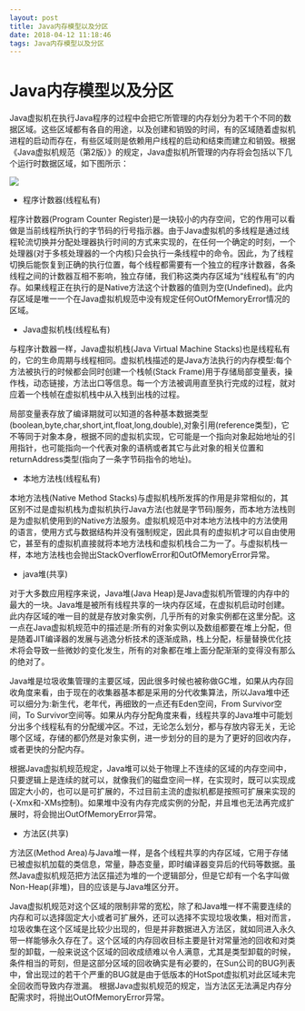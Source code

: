 ```yaml
---
layout: post
title: Java内存模型以及分区
date: 2018-04-12 11:18:46
tags: Java内存模型以及分区
---
```




# Java内存模型以及分区

Java虚拟机在执行Java程序的过程中会把它所管理的内存划分为若干个不同的数据区域。这些区域都有各自的用途，以及创建和销毁的时间，有的区域随着虚拟机进程的启动而存在，有些区域则是依赖用户线程的启动和结束而建立和销毁。根据《Java虚拟机规范（第2版）》的规定，Java虚拟机所管理的内存将会包括以下几个运行时数据区域，如下图所示：

![](https://ws2.sinaimg.cn/large/006tNc79ly1fq9qgaas4cj30kp0fm41e.jpg)

- 程序计数器(线程私有)

程序计数器(Program Counter Register)是一块较小的内存空间，它的作用可以看做是当前线程所执行的字节码的行号指示器。由于Java虚拟机的多线程是通过线程轮流切换并分配处理器执行时间的方式来实现的，在任何一个确定的时刻，一个处理器(对于多核处理器的一个内核)只会执行一条线程中的命令。因此，为了线程切换后能恢复到正确的执行位置，每个线程都需要有一个独立的程序计数器，各条线程之间的计数器互相不影响，独立存储，我们称这类内存区域为“线程私有”的内存。如果线程正在执行的是Native方法这个计数器的值则为空(Undefined)。此内存区域是唯一一个在Java虚拟机规范中没有规定任何OutOfMemoryError情况的区域。

- Java虚拟机栈(线程私有)

与程序计数器一样，Java虚拟机栈(Java Virtual Machine Stacks)也是线程私有的，它的生命周期与线程相同。虚拟机栈描述的是Java方法执行的内存模型:每个方法被执行的时候都会同时创建一个栈帧(Stack Frame)用于存储局部变量表，操作栈，动态链接，方法出口等信息。每一个方法被调用直至执行完成的过程，就对应着一个栈帧在虚拟机栈中从入栈到出栈的过程。

局部变量表存放了编译期就可以知道的各种基本数据类型(boolean,byte,char,short,int,float,long,double),对象引用(reference类型)，它不等同于对象本身，根据不同的虚拟机实现，它可能是一个指向对象起始地址的引用指针，也可能指向一个代表对象的语柄或者其它与此对象的相关位置和returnAddress类型(指向了一条字节码指令的地址)。

- 本地方法栈(线程私有)

本地方法栈(Native Method Stacks)与虚拟机栈所发挥的作用是非常相似的，其区别不过是虚拟机栈为虚拟机执行Java方法(也就是字节码)服务，而本地方法栈则是为虚拟机使用到的Native方法服务。虚拟机规范中对本地方法栈中的方法使用的语言，使用方式与数据结构并没有强制规定，因此具有的虚拟机才可以自由使用它，甚至有的虚拟机直接就将本地方法栈和虚拟机栈合二为一了。与虚拟机栈一样，本地方法栈也会抛出StackOverflowError和OutOfMemoryError异常。

- java堆(共享)

对于大多数应用程序来说，Java堆(Java Heap)是Java虚拟机所管理的内存中的最大的一块。Java堆是被所有线程共享的一块内存区域，在虚拟机启动时创建。此内存区域的唯一目的就是存放对象实例，几乎所有的对象实例都在这里分配。这一点在Java虚拟机规范中的描述是:所有的对象实例以及数组都要在堆上分配，但是随着JIT编译器的发展与逃逸分析技术的逐渐成熟，栈上分配，标量替换优化技术将会导致一些微妙的变化发生，所有的对象都在堆上面分配渐渐的变得没有那么的绝对了。

Java堆是垃圾收集管理的主要区域，因此很多时候也被称做GC堆，如果从内存回收角度来看，由于现在的收集器基本都是采用的分代收集算法，所以Java堆中还可以细分为:新生代，老年代，再细致的一点还有Eden空间，From Survivor空间，To Survivor空间等。如果从内存分配角度来看，线程共享的Java堆中可能划分出多个线程私有的分配缓冲区。不过，无论怎么划分，都与存放内容无关，无论哪个区域，存储的都仍然是对象实例，进一步划分的目的是为了更好的回收内存，或者更快的分配内存。

根据Java虚拟机规范规定，Java堆可以处于物理上不连续的区域的内存空间中，只要逻辑上是连续的就可以，就像我们的磁盘空间一样，在实现时，既可以实现成固定大小的，也可以是可扩展的，不过目前主流的虚拟机都是按照可扩展来实现的(-Xmx和-XMs控制)。如果堆中没有内存完成实例的分配，并且堆也无法再完成扩展时，将会抛出OutOfMemoryError异常。

- 方法区(共享)

方法区(Method Area)与Java堆一样，是各个线程共享的内存区域，它用于存储已被虚拟机加载的类信息，常量，静态变量，即时编译器变异后的代码等数据。虽然Java虚拟机规范把方法区描述为堆的一个逻辑部分，但是它却有一个名字叫做Non-Heap(非堆)，目的应该是与Java堆区分开。

Java虚拟机规范对这个区域的限制非常的宽松，除了和Java堆一样不需要连续的内存和可以选择固定大小或者可扩展外，还可以选择不实现垃圾收集，相对而言，垃圾收集在这个区域是比较少出现的，但是并非数据进入方法区，就如同进入永久带一样能够永久存在了。这个区域的内存回收目标主要是针对常量池的回收和对类型的卸载，一般来说这个区域的回收成绩难以令人满意，尤其是类型卸载的时候，条件相当的苛刻，但是这部分区域的回收确实是有必要的，在Sun公司的BUG列表中，曾出现过的若干个严重的BUG就是由于低版本的HotSpot虚拟机对此区域未完全回收而导致内存泄漏。 根据Java虚拟机规范的规定，当方法区无法满足内存分配需求时，将抛出OutOfMemoryError异常。
